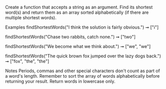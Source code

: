 Create a function that accepts a string as an argument. Find its shortest word(s) and return them as an array sorted alphabetically (if there are multiple shortest words).

Examples
findShortestWords("I think the solution is fairly obvious.") ➞ ["i"]

findShortestWords("Chase two rabbits, catch none.") ➞ ["two"]

findShortestWords("We become what we think about.") ➞ ["we", "we"]

findShortestWords("The quick brown fox jumped over the lazy dogs back.") ➞ ["fox", "the", "the"]

Notes
Periods, commas and other special characters don't count as part of a word's length.
Remember to sort the array of words alphabetically before returning your result.
Return words in lowercase only.
